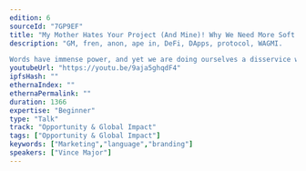 ```yaml
---
edition: 6
sourceId: "7GP9EF"
title: "My Mother Hates Your Project (And Mine)! Why We Need More Soft Skills In Crypto"
description: "GM, fren, anon, ape in, DeFi, DApps, protocol, WAGMI. 

Words have immense power, and yet we are doing ourselves a disservice when it comes to everything crypto by not embracing soft skillers. The way in which we continue to name, explain and communicate our creations will have profound impact on adoption. And right now, we suck at it. Hard."
youtubeUrl: "https://youtu.be/9aja5ghqdF4"
ipfsHash: ""
ethernaIndex: ""
ethernaPermalink: ""
duration: 1366
expertise: "Beginner"
type: "Talk"
track: "Opportunity & Global Impact"
tags: ["Opportunity & Global Impact"]
keywords: ["Marketing","language","branding"]
speakers: ["Vince Major"]
---
```

